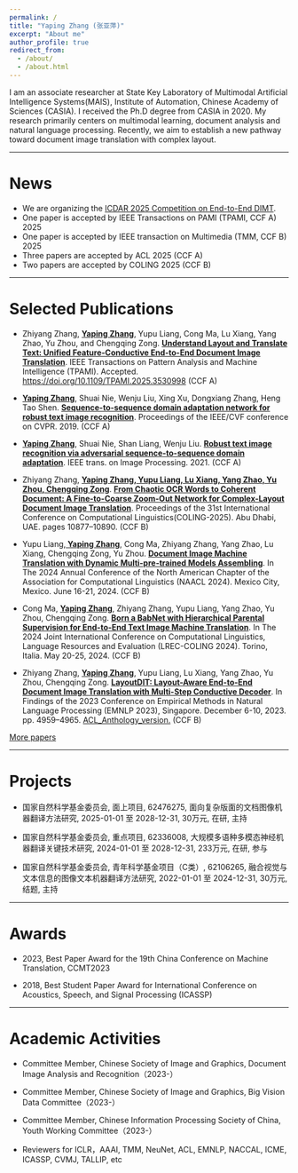 ```yaml
---
permalink: /
title: "Yaping Zhang (张亚萍)"
excerpt: "About me"
author_profile: true
redirect_from: 
  - /about/
  - /about.html
---
```



I am an associate researcher at State Key Laboratory of Multimodal Artificial Intelligence Systems(MAIS),  Institute of Automation, Chinese Academy of Sciences (CASIA). I received the Ph.D degree from CASIA in 2020. My research primarily centers on multimodal learning, document analysis and natural language processing. Recently, we aim to establish a new pathway toward document image translation with complex layout.

---
# News
- We are organizing the [ICDAR 2025 Competition on End-to-End DIMT](https://cip-documentai.github.io/).
- One paper is accepted by IEEE Transactions on PAMI (TPAMI, CCF A) 2025 
- One paper is accepted by IEEE transaction on Multimedia (TMM, CCF B) 2025 
- Three papers are accepted by ACL 2025 (CCF A) 
- Two papers are accepted by COLING 2025 (CCF B)


---
# Selected Publications

- Zhiyang Zhang, **<u>Yaping Zhang</u>**, Yupu Liang, Cong Ma, Lu Xiang, Yang Zhao, Yu Zhou, and Chengqing Zong. **<u>Understand Layout and Translate Text: Unified Feature-Conductive End-to-End Document Image Translation</u>**. IEEE Transactions on Pattern Analysis and Machine Intelligence (TPAMI). Accepted. https://doi.org/10.1109/TPAMI.2025.3530998  (CCF A)
-  **<u> Yaping Zhang</u>**, Shuai Nie, Wenju Liu, Xing Xu, Dongxiang Zhang, Heng Tao Shen. **<u>Sequence-to-sequence domain adaptation network for robust text image recognition</u>**. Proceedings of the IEEE/CVF conference on CVPR. 2019. (CCF A)
-   **<u> Yaping Zhang</u>**, Shuai Nie, Shan Liang, Wenju Liu. **<u>Robust text image recognition via adversarial sequence-to-sequence domain adaptation</u>**. IEEE trans. on Image Processing. 2021. (CCF A)
-   Zhiyang Zhang, **<u>Yaping Zhang, Yupu Liang, Lu Xiang, Yang Zhao, Yu Zhou, Chengqing Zong</u>**. **<u>From Chaotic OCR Words to Coherent Document: A Fine-to-Coarse Zoom-Out Network for Complex-Layout Document Image Translation</u>**. Proceedings of the 31st International Conference on Computational Linguistics(COLING-2025). Abu Dhabi, UAE. pages 10877–10890. (CCF B)
   
-  Yupu Liang,**<u> Yaping Zhang</u>**, Cong Ma, Zhiyang Zhang, Yang Zhao, Lu Xiang, Chengqing Zong, Yu Zhou. **<u>Document Image Machine Translation with Dynamic Multi-pre-trained Models Assembling</u>**. In The 2024 Annual Conference of the North American Chapter of the Association for Computational Linguistics (NAACL 2024). Mexico City, Mexico. June 16-21, 2024.  (CCF B)

- Cong Ma, **<u>Yaping Zhang</u>**, Zhiyang Zhang, Yupu Liang, Yang Zhao, Yu Zhou, Chengqing Zong. **<u>Born a BabNet with Hierarchical Parental Supervision for End-to-End Text Image Machine Translation</u>**. In The 2024 Joint International Conference on Computational Linguistics, Language Resources and Evaluation (LREC-COLING 2024). Torino, Italia. May 20-25, 2024. (CCF B)
  
-  Zhiyang Zhang, **<u>Yaping Zhang</u>**, Yupu Liang, Lu Xiang, Yang Zhao, Yu Zhou, Chengqing Zong. **<u>LayoutDIT: Layout-Aware End-to-End Document Image Translation with Multi-Step Conductive Decoder</u>**. In Findings of the 2023 Conference on Empirical Methods in Natural Language Processing (EMNLP 2023), Singapore. December 6-10, 2023. pp. 4959–4965. [ACL_Anthology_version.](https://aclanthology.org/2023.findings-emnlp.330/) (CCF B)

 [More papers](https://aprilyapingzhang.github.io/publications/)

---
# Projects

- 国家自然科学基金委员会, 面上项目, 62476275, 面向复杂版面的文档图像机器翻译方法研究, 2025-01-01 至 2028-12-31, 30万元, 在研, 主持

- 国家自然科学基金委员会, 重点项目, 62336008, 大规模多语种多模态神经机器翻译关键技术研究, 2024-01-01 至 2028-12-31, 233万元, 在研, 参与  

- 国家自然科学基金委员会, 青年科学基金项目（C类）, 62106265, 融合视觉与文本信息的图像文本机器翻译方法研究, 2022-01-01 至 2024-12-31, 30万元, 结题, 主持 


---
# Awards


- 2023, Best Paper Award for the 19th China Conference on Machine Translation, CCMT2023
<!-- 第十九届全国机器翻译大会最佳论文奖 -->

- 2018, Best Student Paper Award for International Conference on Acoustics, Speech, and Signal Processing (ICASSP) 
<!-- 2018 ICASSP 最佳学生论文奖 -->

---
# Academic Activities

- Committee Member, Chinese Society of Image and Graphics, Document Image Analysis and Recognition（2023-） 
<!-- 中国图象图形学学会文档图像分析与识别专委会委员 -->

- Committee Member, Chinese Society of Image and Graphics, Big Vision Data Committee（2023-） 
<!-- 中国图象图形学学会视觉大数据专委会委员 -->

- Committee Member, Chinese Information Processing Society of China, Youth Working Committee（2023-） 
<!-- 中国中文信息学会青年工作委员会 -->

- Reviewers for ICLR，AAAI, TMM, NeuNet, ACL, EMNLP, NACCAL, ICME, ICASSP, CVMJ, TALLIP, etc
